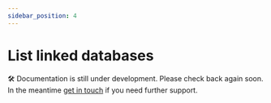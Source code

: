 ```yaml
---
sidebar_position: 4
---
```


# List linked databases

🛠️ Documentation is still under development. Please check back again soon. In the meantime [get in touch](mailto:hi@example.com) if you need further support.